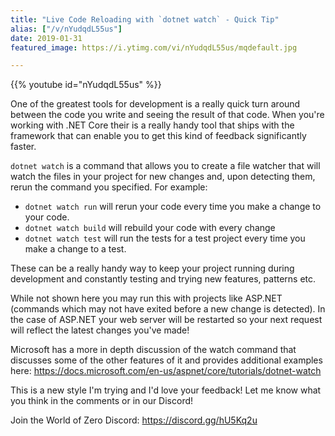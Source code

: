 ```yaml
---
title: "Live Code Reloading with `dotnet watch` - Quick Tip"
alias: ["/v/nYudqdL55us"]
date: 2019-01-31
featured_image: https://i.ytimg.com/vi/nYudqdL55us/mqdefault.jpg

---
```


{{% youtube id="nYudqdL55us" %}}

One of the greatest tools for development is a really quick turn around between the code you write and seeing the result of that code. When you're working with .NET Core their is a really handy tool that ships with the framework that can enable you to get this kind of feedback significantly faster.

`dotnet watch` is a command that allows you to create a file watcher that will watch the files in your project for new changes and, upon detecting them, rerun the command you specified. For example:

* `dotnet watch run` will rerun your code every time you make a change to your code.
* `dotnet watch build` will rebuild your code with every change
* `dotnet watch test` will run the tests for a test project every time you make a change to a test.

These can be a really handy way to keep your project running during development and constantly testing and trying new features, patterns etc.

While not shown here you may run this with projects like ASP.NET  (commands which may not have exited before a new change is detected). In the case of ASP.NET your web server will be restarted so your next request will reflect the latest changes you've made!

Microsoft has a more in depth discussion of the watch command that discusses some of the other features of it and provides additional examples here: https://docs.microsoft.com/en-us/aspnet/core/tutorials/dotnet-watch

This is a new style I'm trying and I'd love your feedback! Let me know what you think in the comments or in our Discord!

Join the World of Zero Discord: https://discord.gg/hU5Kq2u